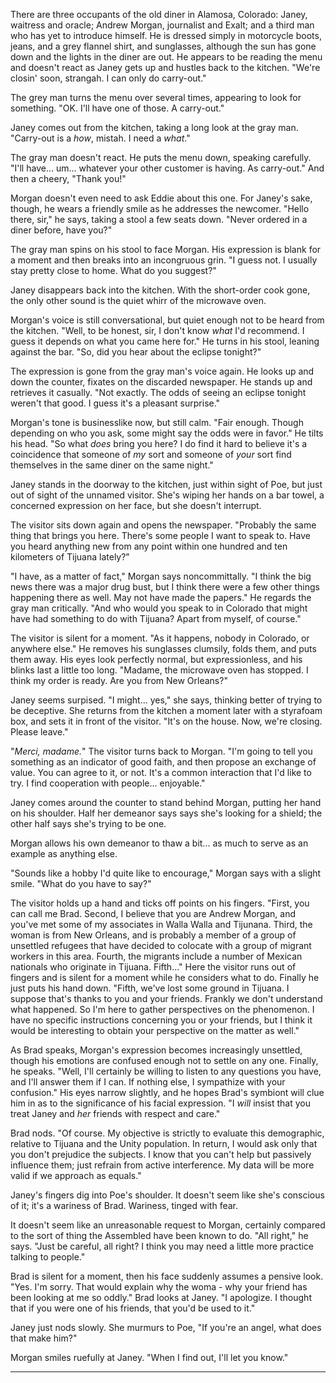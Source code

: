 There are three occupants of the old diner in Alamosa, Colorado: Janey, waitress and oracle; Andrew Morgan, journalist and Exalt; and a third man who has yet to introduce himself. He is dressed simply in motorcycle boots, jeans, and a grey flannel shirt, and sunglasses, although the sun has gone down and the lights in the diner are out. He appears to be reading the menu and doesn't react as Janey gets up and hustles back to the kitchen. "We're closin' soon, strangah. I can only do carry-out."

The grey man turns the menu over several times, appearing to look for something. "OK. I'll have one of those. A carry-out."

Janey comes out from the kitchen, taking a long look at the gray man. "Carry-out is a _how_, mistah. I need a _what_."

The gray man doesn't react. He puts the menu down, speaking carefully. "I'll have... um... whatever your other customer is having. As carry-out." And then a cheery, "Thank you!"

Morgan doesn't even need to ask Eddie about this one. For Janey's sake, though, he wears a friendly smile as he addresses the newcomer. "Hello there, sir," he says, taking a stool a few seats down. "Never ordered in a diner before, have you?"

The gray man spins on his stool to face Morgan. His expression is blank for a moment and then breaks into an incongruous grin. "I guess not. I usually stay pretty close to home. What do you suggest?"

Janey disappears back into the kitchen. With the short-order cook gone, the only other sound is the quiet whirr of the microwave oven.

Morgan's voice is still conversational, but quiet enough not to be heard from the kitchen. "Well, to be honest, sir, I don't know _what_ I'd recommend. I guess it depends on what you came here for." He turns in his stool, leaning against the bar. "So, did you hear about the eclipse tonight?"

The expression is gone from the gray man's voice again. He looks up and down the counter, fixates on the discarded newspaper. He stands up and retrieves it casually. "Not exactly. The odds of seeing an eclipse tonight weren't that good. I guess it's a pleasant surprise."

Morgan's tone is businesslike now, but still calm. "Fair enough. Though depending on who you ask, some might say the odds were in favor." He tilts his head. "So what _does_ bring you here? I do find it hard to believe it's a coincidence that someone of _my_ sort and someone of _your_ sort find themselves in the same diner on the same night."

Janey stands in the doorway to the kitchen, just within sight of Poe, but just out of sight of the unnamed visitor. She's wiping her hands on a bar towel, a concerned expression on her face, but she doesn't interrupt.

The visitor sits down again and opens the newspaper. "Probably the same thing that brings you here. There's some people I want to speak to. Have you heard anything new from any point within one hundred and ten kilometers of Tijuana lately?"

"I have, as a matter of fact," Morgan says noncommittally. "I think the big news there was a major drug bust, but I think there were a few other things happening there as well. May not have made the papers." He regards the gray man critically. "And who would you speak to in Colorado that might have had something to do with Tijuana? Apart from myself, of course."

The visitor is silent for a moment. "As it happens, nobody in Colorado, or anywhere else." He removes his sunglasses clumsily, folds them, and puts them away. His eyes look perfectly normal, but expressionless, and his blinks last a little too long. "Madame, the microwave oven has stopped. I think my order is ready. Are you from New Orleans?"

Janey seems surpised. "I might... yes," she says, thinking better of trying to be deceptive. She returns from the kitchen a moment later with a styrafoam box, and sets it in front of the visitor. "It's on the house. Now, we're closing. Please leave."

"_Merci, madame._" The visitor turns back to Morgan. "I'm going to tell you something as an indicator of good faith, and then propose an exchange of value. You can agree to it, or not. It's a common interaction that I'd like to try. I find cooperation with people... enjoyable."

Janey comes around the counter to stand behind Morgan, putting her hand on his shoulder. Half her demeanor says says she's looking for a shield; the other half says she's trying to be one.

Morgan allows his own demeanor to thaw a bit... as much to serve as an example as anything else.

"Sounds like a hobby I'd quite like to encourage," Morgan says with a slight smile. "What do you have to say?"

The visitor holds up a hand and ticks off points on his fingers. "First, you can call me Brad. Second, I believe that you are Andrew Morgan, and you've met some of my associates in Walla Walla and Tijunana. Third, the woman is from New Orleans, and is probably a member of a group of unsettled refugees that have decided to colocate with a group of migrant workers in this area. Fourth, the migrants include a number of Mexican nationals who originate in Tijuana. Fifth..." Here the visitor runs out of fingers and is silent for a moment while he considers what to do. Finally he just puts his hand down. "Fifth, we've lost some ground in Tijuana. I suppose that's thanks to you and your friends. Frankly we don't understand what happened. So I'm here to gather perspectives on the phenomenon. I have no specific instructions concerning you or your friends, but I think it would be interesting to obtain your perspective on the matter as well."

As Brad speaks, Morgan's expression becomes increasingly unsettled, though his emotions are confused enough not to settle on any one. Finally, he speaks. "Well, I'll certainly be willing to listen to any questions you have, and I'll answer them if I can. If nothing else, I sympathize with your confusion." His eyes narrow slightly, and he hopes Brad's symbiont will clue him in as to the significance of his facial expression. "I _will_ insist that you treat Janey and _her_ friends with respect and care."

Brad nods. "Of course. My objective is strictly to evaluate this demographic, relative to Tijuana and the Unity population. In return, I would ask only that you don't prejudice the subjects. I know that you can't help but passively influence them; just refrain from active interference. My data will be more valid if we approach as equals."

Janey's fingers dig into Poe's shoulder. It doesn't seem like she's conscious of it; it's a wariness of Brad. Wariness, tinged with fear.

It doesn't seem like an unreasonable request to Morgan, certainly compared to the sort of thing the Assembled have been known to do. "All right," he says. "Just be careful, all right? I think you may need a little more practice talking to people."

Brad is silent for a moment, then his face suddenly assumes a pensive look. "Yes. I'm sorry. That would explain why the woma - why your friend has been looking at me so oddly." Brad looks at Janey. "I apologize. I thought that if you were one of his friends, that you'd be used to it."

Janey just nods slowly. She murmurs to Poe, "If you're an angel, what does that make him?"

Morgan smiles ruefully at Janey. "When I find out, I'll let you know."

---
